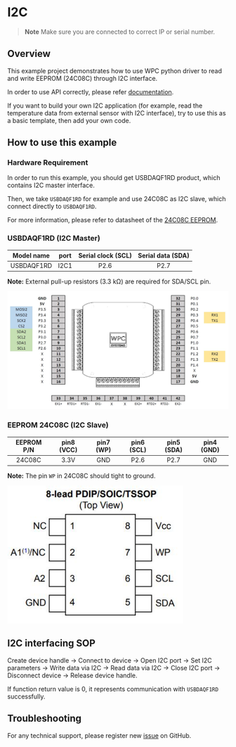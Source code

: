 
# I2C
> **Note**
> Make sure you are connected to correct IP or serial number.

## Overview

This example project demonstrates how to use WPC python driver to read and write EEPROM (24C08C) through I2C interface.

In order to use API correctly, please refer [documentation](https://wpc-systems-ltd.github.io/WPC_Python_driver_release/).

If you want to build your own I2C application (for example, read the temperature data from external sensor with I2C interface), try to use this as a basic template, then add your own code.

## How to use this example

### Hardware Requirement

In order to run this example, you should get USBDAQF1RD product, which contains I2C master interface.

Then, we take `USBDAQF1RD` for example and use 24C08C as I2C slave, which connect directly to `USBDAQF1RD`.

For more information, please refer to datasheet of the [24C08C EEPROM](https://github.com/WPC-Systems-Ltd/WPC_Python_driver_release/tree/main/Reference/Datasheet).

### USBDAQF1RD (I2C Master)

|  Model name      | port | Serial clock (SCL) | Serial data (SDA)|
| -----------------|:----:|:------------------:|:----------------:|
| USBDAQF1RD   | I2C1 |        P2.6        |   P2.7           |

**Note:** External pull-up resistors (3.3 kΩ) are required for SDA/SCL pin.

<img src="https://github.com/WPC-Systems-Ltd/WPC_Python_driver_release/blob/main/Reference/Pinouts/pinout-USBDAQF1RD.JPG" alt="drawing" width="600"/>


### EEPROM 24C08C (I2C Slave)

|   EEPROM P/N     | pin8 (VCC) | pin7 (WP) | pin6 (SCL) | pin5 (SDA) | pin4 (GND) |
|:----------------:|:----------:|:---------:|:----------:|:----------:|:----------:|
| 24C08C           |    3.3V    |    GND    | P2.6       | P2.7       | GND        |

**Note:** The pin `WP` in 24C08C should tight to ground.

<img src="https://github.com/WPC-Systems-Ltd/WPC_Python_driver_release/blob/main/Reference/Pinouts/25C08C.JPG" alt="drawing" width="400"/>

## I2C interfacing SOP 

Create device handle -> Connect to device -> Open I2C port -> Set I2C parameters -> Write data via I2C -> Read data via I2C -> Close I2C port -> Disconnect device -> Release device handle.

If function return value is 0, it represents communication with `USBDAQF1RD` successfully.

## Troubleshooting

For any technical support, please register new [issue](https://github.com/WPC-Systems-Ltd/WPC_Python_driver_release/issues) on GitHub.